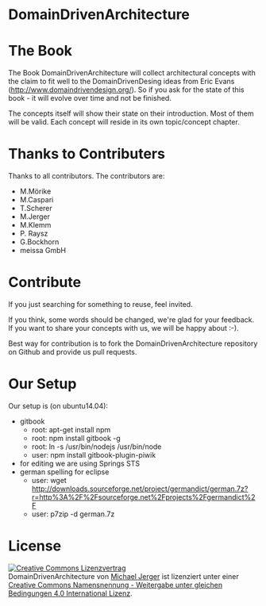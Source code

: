 # DomainDrivenArchitecture

# The Book
The Book DomainDrivenArchitecture will collect architectural concepts with the claim to fit well to the DomainDrivenDesing ideas from Eric Evans (http://www.domaindrivendesign.org/). So if you ask for the state of this book - it will evolve over time and not be finished.

The concepts itself will show their state on their introduction. Most of them will be valid. Each concept will reside in its own topic/concept chapter.

# Thanks to Contributers
Thanks to all contributors. The contributors are:
 * M.Mörike
 * M.Caspari
 * T.Scherer
 * M.Jerger
 * M.Klemm
 * P. Raysz
 * G.Bockhorn
 * meissa GmbH	

# Contribute
If you just searching for something to reuse, feel invited. 

If you think, some words should be changed, we're glad for your feedback. 
If you want to share your concepts with us, we will be happy about :-).

Best way for contribution is to fork the DomainDrivenArchitecture repository on Github and provide us pull requests.

# Our Setup
Our setup is (on ubuntu14.04):
 * gitbook
     * root: apt-get install npm
     * root: npm install gitbook -g
     * root: ln -s /usr/bin/nodejs /usr/bin/node
     * user: npm install gitbook-plugin-piwik
 * for editing we are using Springs STS
 * german spelling for eclipse
     * user: wget http://downloads.sourceforge.net/project/germandict/german.7z?r=http%3A%2F%2Fsourceforge.net%2Fprojects%2Fgermandict%2F
     * user: p7zip -d german.7z

# License
<a rel="license" href="http://creativecommons.org/licenses/by-sa/4.0/"><img alt="Creative Commons Lizenzvertrag" style="border-width:0" src="https://i.creativecommons.org/l/by-sa/4.0/88x31.png" /></a><br /><span xmlns:dct="http://purl.org/dc/terms/" property="dct:title">DomainDrivenArchitecture</span> von <a xmlns:cc="http://creativecommons.org/ns#" href="http://dda.gitbooks.io/domaindrivenarchitecture/" property="cc:attributionName" rel="cc:attributionURL">Michael Jerger</a> ist lizenziert unter einer <a rel="license" href="http://creativecommons.org/licenses/by-sa/4.0/">Creative Commons Namensnennung - Weitergabe unter gleichen Bedingungen 4.0 International Lizenz</a>.
